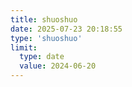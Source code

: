 ```yaml
---
title: shuoshuo
date: 2025-07-23 20:18:55
type: 'shuoshuo'
limit:
  type: date
  value: 2024-06-20
---
```

